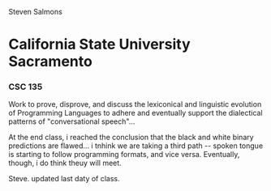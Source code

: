 Steven Salmons
# California State University Sacramento #
### CSC 135 ###

Work to prove, disprove, and discuss the lexiconical and linguistic evolution of  Programming Languages to adhere and eventually support the dialectical patterns of "conversational speech"... 

At the end class, i reached the conclusion that the black and white binary predictions are flawed... i tnhink we are taking a third path -- spoken tongue is starting to follow programming formats, and vice versa.  Eventually, though, i do think theuy will meet.

Steve. updated last daty of class.